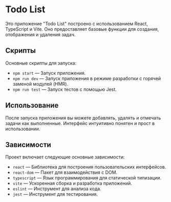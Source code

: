 # Todo List

Это приложение "Todo List" построено с использованием React, TypeScript и Vite. Оно предоставляет базовые функции для создания, отображения и удаления задач.

## Скрипты

Основные скрипты для запуска:

- `npm start` — Запуск приложения.
- `npm run dev` — Запуск приложения в режиме разработки с горячей заменой модулей (HMR).
- `npm run test` — Запуск тестов с помощью Jest.

## Использование

После запуска приложения вы можете добавлять, удалять и отмечать задачи как выполненные. Интерфейс интуитивно понятен и прост в использовании.

## Зависимости

Проект включает следующие основные зависимости:

- `react` — Библиотека для построения пользовательских интерфейсов.
- `react-dom` — Пакет для взаимодействия с DOM.
- `typescript` — Язык программирования для статической типизации.
- `vite` — Ускоренная сборка и разработка приложений.
- `eslint` — Инструмент для анализа кода.
- `jest` — Инструмент для тестирования.
